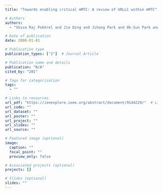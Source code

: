 ```yaml
---
title: "Towards enabling critical mMTC: A review of URLLC within mMTC"

# Authors
authors:
  - "Shiva Raj Pokhrel and Jie Ding and Jihong Park and Ok-Sun Park and Jinho Choi"

# Date of publication
date: 2000-01-01

# Publication type
publication_types: ["2"]  # Journal Article

# Publication name and details
publication: "N/A"
cited_by: "201"

# Tags for categorization
tags:
  - ""

# Links to resources
url_pdf: "https://ieeexplore.ieee.org/abstract/document/9144229/"  # Link to the resource
url_code: ""
url_dataset: ""
url_poster: ""
url_project: ""
url_slides: ""
url_source: ""

# Featured image (optional)
image:
  caption: ""
  focal_point: ""
  preview_only: false

# Associated projects (optional)
projects: []

# Slides (optional)
slides: ""
---
```

